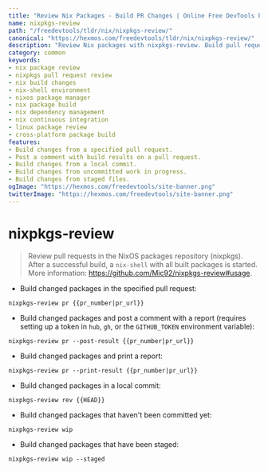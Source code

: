 ```yaml
---
title: "Review Nix Packages - Build PR Changes | Online Free DevTools by Hexmos"
name: nixpkgs-review
path: "/freedevtools/tldr/nix/nixpkgs-review/"
canonical: "https://hexmos.com/freedevtools/tldr/nix/nixpkgs-review/"
description: "Review Nix packages with nixpkgs-review. Build pull request changes and start a nix-shell environment to test modifications. Free online tool, no registration required."
category: common
keywords:
- nix package review
- nixpkgs pull request review
- nix build changes
- nix-shell environment
- nixos package manager
- nix package build
- nix dependency management
- nix continuous integration
- linux package review
- cross-platform package build
features:
- Build changes from a specified pull request.
- Post a comment with build results on a pull request.
- Build changes from a local commit.
- Build changes from uncommitted work in progress.
- Build changes from staged files.
ogImage: "https://hexmos.com/freedevtools/site-banner.png"
twitterImage: "https://hexmos.com/freedevtools/site-banner.png"
---
```


# nixpkgs-review

> Review pull requests in the NixOS packages repository (nixpkgs).
> After a successful build, a `nix-shell` with all built packages is started.
> More information: <https://github.com/Mic92/nixpkgs-review#usage>.

- Build changed packages in the specified pull request:

`nixpkgs-review pr {{pr_number|pr_url}}`

- Build changed packages and post a comment with a report (requires setting up a token in `hub`, `gh`, or the `GITHUB_TOKEN` environment variable):

`nixpkgs-review pr --post-result {{pr_number|pr_url}}`

- Build changed packages and print a report:

`nixpkgs-review pr --print-result {{pr_number|pr_url}}`

- Build changed packages in a local commit:

`nixpkgs-review rev {{HEAD}}`

- Build changed packages that haven't been committed yet:

`nixpkgs-review wip`

- Build changed packages that have been staged:

`nixpkgs-review wip --staged`
